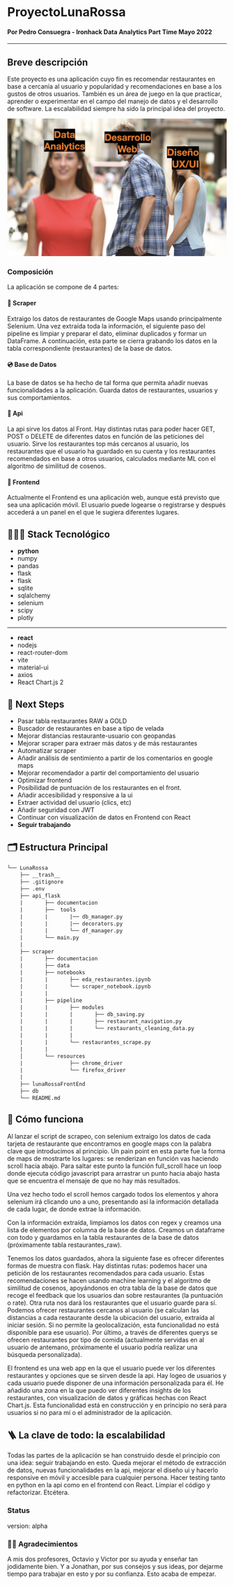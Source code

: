 # ProyectoLunaRossa
#### Por Pedro Consuegra - Ironhack Data Analytics Part Time Mayo 2022

---

## Breve descripción

Este proyecto es una aplicación cuyo fin es recomendar restaurantes en base a cercanía al usuario y popularidad y recomendaciones en base a los gustos de otros usuarios. También es un área de juego en la que practicar, aprender o experimentar en el campo del manejo de datos y el desarrollo de software. La escalabilidad siempre ha sido la principal idea del proyecto.

![meme ux data web](/lunaRossaFrontEnd/src/assets/meme1.png)

### Composición

La aplicación se compone de 4 partes:

#### 🤖 Scraper

Extraigo los datos de restaurantes de Google Maps usando principalmente Selenium. Una vez extraída toda la información, el siguiente paso del pipeline es limpiar y preparar el dato, eliminar duplicados y formar un DataFrame. A continuación, esta parte se cierra grabando los datos en la tabla correspondiente (restaurantes) de la base de datos.

#### 💿 Base de Datos

La base de datos se ha hecho de tal forma que permita añadir nuevas funcionalidades a la aplicación. Guarda datos de restaurantes, usuarios y sus comportamientos.

#### 💽 Api

La api sirve los datos al Front. Hay distintas rutas para poder hacer GET, POST o DELETE de diferentes datos en función de las peticiones del usuario. Sirve los restaurantes top más cercanos al usuario, los restaurantes que el usuario ha guardado en su cuenta y los restaurantes recomendados en base a otros usuarios, calculados mediante ML con el algoritmo de similitud de cosenos.

#### 💫 Frontend

Actualmente el Frontend es una aplicación web, aunque está previsto que sea una aplicación móvil. El usuario puede logearse o registrarse y después accederá a un panel en el que le sugiera diferentes lugares.

## 👨🏼‍💻 Stack Tecnológico

- **python**
- numpy
- pandas 
- flask
- flask
- sqlite
- sqlalchemy
- selenium
- scipy
- plotly
---
- **react**
- nodejs  
- react-router-dom
- vite
- material-ui
- axios
- React Chart.js 2

## 🚀 Next Steps

- Pasar tabla restaurantes RAW a GOLD
- Buscador de restaurantes en base a tipo de velada
- Mejorar distancias restaurante-usuario con geopandas
- Mejorar scraper para extraer más datos y de más restaurantes
- Automatizar scraper
- Añadir análisis de sentimiento a partir de los comentarios en google maps
- Mejorar recomendador a partir del comportamiento del usuario
- Optimizar frontend
- Posibilidad de puntuación de los restaurantes en el front.
- Añadir accesibilidad y responsive a la ui
- Extraer actividad del usuario (clics, etc)
- Añadir seguridad con JWT
- Continuar con visualización de datos en Frontend con React
- **Seguir trabajando**

## 🗂 Estructura Principal
```
└── LunaRossa
    ├── __trash__
    ├── .gitignore
    ├── .env
    ├── api_flask 
    |       ├── documentacion
    |       ├──  tools
    |       |       |── db_manager.py
    |       |       |── decorators.py
    |       |       └── df_manager.py
    |       └── main.py
    |
    ├── scraper
    |       ├── documentacion
    |       ├── data
    |       ├── notebooks
    |       |       ├── eda_restaurantes.ipynb
    |       |       └── scraper_notebook.ipynb 
    |       |    
    |       ├── pipeline
    |       |       ├── modules
    |       |       |       ├── db_saving.py
    |       |       |       ├── restaurant_navigation.py
    |       |       |       └── restaurants_cleaning_data.py
    |       |       |
    |       |       └── restaurantes_scrape.py 
    |       |    
    │       └── resources
    |               ├── chrome_driver
    |               └── firefox_driver
    |
    ├── lunaRossaFrontEnd 
    ├── db
    └── README.md
```
## 🧐 Cómo funciona

Al lanzar el script de scrapeo, con selenium extraigo los datos de cada tarjeta de restaurante que encontramos en google maps con la palabra clave que introducimos al principio. Un pain point en esta parte fue la forma de maps de mostrarte los lugares: se renderizan en función vas haciendo scroll hacia abajo. Para saltar este punto la función full_scroll hace un loop donde ejecuta código javascript para arrastrar un punto hacia abajo hasta que se encuentra el mensaje de que no hay más resultados.

Una vez hecho todo el scroll hemos cargado todos los elementos y ahora selenium irá clicando uno a uno, presentando así la información detallada de cada lugar, de donde extrae la información.

Con la información extraída, limpiamos los datos con regex y creamos una lista de elementos por columna de la base de datos. Creamos un dataframe con todo y guardamos en la tabla restaurantes de la base de datos (próximamente tabla restaurantes_raw).

Tenemos los datos guardados, ahora la siguiente fase es ofrecer diferentes formas de muestra con flask. Hay distintas rutas: podemos hacer una petición de los restaurantes recomendados para cada usuario. Estas recomendaciones se hacen usando machine learning y el algoritmo de similitud de cosenos, apoyándonos en otra tabla de la base de datos que recoge el feedback que los usuarios dan sobre restaurantes (la puntuación o rate). Otra ruta nos dará los restaurantes que el usuario guarde para sí. Podemos ofrecer restaurantes cercanos al usuario (se calculan las distancias a cada restaurante desde la ubicación del usuario, extraída al iniciar sesión. Si no permite la geolocalización, esta funcionalidad no está disponible para ese usuario). Por último, a través de diferentes querys se ofrecen restaurantes por tipo de comida (actualmente servidas en al usuario de antemano, próximamente el usuario podría realizar una búsqueda personalizada).

El frontend es una web app en la que el usuario puede ver los diferentes restaurantes y opciones que se sirven desde la api. Hay logeo de usuarios y cada usuario puede disponer de una información personalizada para él. He añadido una zona en la que puedo ver diferentes insights de los restaurantes, con visualización de datos y gráficas hechas con React Chart.js. Esta funcionalidad está en construcción y en principio no será para usuarios si no para mí o el administrador de la aplicación.

## 🪜 La clave de todo: la escalabilidad

Todas las partes de la aplicación se han construido desde el principio con una idea: seguir trabajando en esto. Queda mejorar el método de extracción de datos, nuevas funcionalidades en la api, mejorar el diseño ui y hacerlo responsive en móvil y accesible para cualquier persona. Hacer testing tanto en python en la api como en el frontend con React. Limpiar el código y refactorizar. Etcétera.

### Status
version: alpha

### 🙏🏼 Agradecimientos

A mis dos profesores, Octavio y Victor por su ayuda y enseñar tan jodidamente bien.
Y a Jonathan, por sus consejos y sus ideas, por dejarme tiempo para trabajar en esto y por su confianza. Esto acaba de empezar.